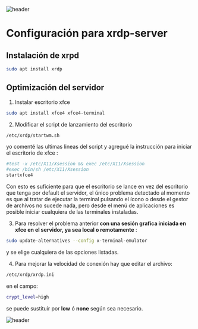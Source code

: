 
![header](/Tutoriales-IFC/assets/header.png)



























# Configuración para xrdp-server

## Instalación de xrpd
```bash
sudo apt install xrdp
```

## Optimización del servidor

1. Instalar escritorio xfce
```bash
sudo apt install xfce4 xfce4-terminal
```
        
2. Modificar el script de lanzamiento del escritorio
```bash
/etc/xrdp/startwm.sh
```
yo comenté las ultimas lineas del script y agregué la instrucción para iniciar el escritorio de xfce :

```bash
#test -x /etc/X11/Xsession && exec /etc/X11/Xsession
#exec /bin/sh /etc/X11/Xsession
startxfce4

```
Con esto es  suficiente para que el escritorio se lance en vez del escritorio que tenga por default el servidor, el único problema detectado al momento es que al tratar de ejecutar la terminal pulsando el ícono o desde el gestor de archivos no sucede nada, pero desde el menú de aplicaciones es posible iniciar cualquiera de las terminales instaladas.

3. Para resolver el problema anterior **con una sesión grafica iniciada en xfce en el servidor, ya sea local o remotamente** :

```bash
sudo update-alternatives --config x-terminal-emulator
```
y se elige cualquiera de las opciones listadas.

4. Para mejorar la velocidad de conexión hay que editar el archivo:
```bash
/etc/xrdp/xrdp.ini
```
en el campo:
```bash
crypt_level=high
```
se puede sustituir por **low** ó **none** según sea necesario.













![header](/Tutoriales-IFC/assets/header.png)

